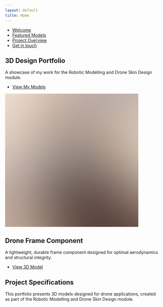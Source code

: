 ```yaml
---
layout: default
title: Home
---
```


<!-- Sidebar -->
<section id="sidebar">
    <div class="inner">
        <nav>
            <ul>
                <li><a href="#intro">Welcome</a></li>
                <li><a href="#one">Featured Models</a></li>
                <li><a href="#two">Project Overview</a></li>
                <li><a href="#three">Get in touch</a></li>
            </ul>
        </nav>
    </div>
</section>

<!-- Intro -->
<section id="intro" class="wrapper style1 fullscreen fade-up">
    <div class="inner">
        <h1>3D Design Portfolio</h1>
        <p>A showcase of my work for the Robotic Modelling and Drone Skin Design module.</p>
        <ul class="actions">
            <li><a href="#one" class="button scrolly">View My Models</a></li>
        </ul>
    </div>
</section>

<!-- One -->
<section id="one" class="wrapper style2 spotlights">
    <section>
        <a href="#" class="image"><img src="images/pic01.jpg" alt="" data-position="center center" /></a>
        <div class="content">
            <div class="inner">
                <h2>Drone Frame Component</h2>
                <p>A lightweight, durable frame component designed for optimal aerodynamics and structural integrity.</p>
                <ul class="actions">
                    <li><a href="/models/drone-frame" class="button">View 3D Model</a></li>
                </ul>
            </div>
        </div>
    </section>
    <!-- Add more model sections as needed -->
</section>

<!-- Two -->
<section id="two" class="wrapper style3 fade-up">
    <div class="inner">
        <h2>Project Specifications</h2>
        <p>This portfolio presents 3D models designed for drone applications, created as part of the Robotic Modelling and Drone Skin Design module.</p>
        <!-- More content -->
    </div>
</section>